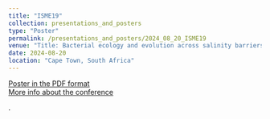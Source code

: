 ```yaml
---
title: "ISME19"
collection: presentations_and_posters
type: "Poster"
permalink: /presentations_and_posters/2024_08_20_ISME19
venue: "Title: Bacterial ecology and evolution across salinity barriers and gradients"
date: 2024-08-20
location: "Cape Town, South Africa"
---
```


[Poster in the PDF format](/files/KTJ_ISME19_poster.pdf)  
[More info about the conference](https://isme19.isme-microbes.org/)

.